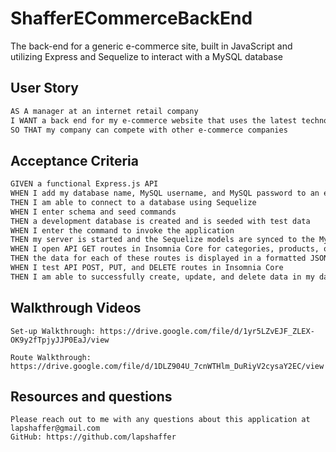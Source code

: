 # ShafferECommerceBackEnd
The back-end for a generic e-commerce site, built in JavaScript and utilizing Express and Sequelize to interact with a MySQL database

## User Story

```md
AS A manager at an internet retail company
I WANT a back end for my e-commerce website that uses the latest technologies
SO THAT my company can compete with other e-commerce companies
```

## Acceptance Criteria

```md
GIVEN a functional Express.js API
WHEN I add my database name, MySQL username, and MySQL password to an environment variable file
THEN I am able to connect to a database using Sequelize
WHEN I enter schema and seed commands
THEN a development database is created and is seeded with test data
WHEN I enter the command to invoke the application
THEN my server is started and the Sequelize models are synced to the MySQL database
WHEN I open API GET routes in Insomnia Core for categories, products, or tags
THEN the data for each of these routes is displayed in a formatted JSON
WHEN I test API POST, PUT, and DELETE routes in Insomnia Core
THEN I am able to successfully create, update, and delete data in my database
```

## Walkthrough Videos
```
Set-up Walkthrough: https://drive.google.com/file/d/1yr5LZvEJF_ZLEX-OK9y2fTpjyJJP0EaJ/view

Route Walkthrough: https://drive.google.com/file/d/1DLZ904U_7cnWTHlm_DuRiyV2cysaY2EC/view
```

## Resources and questions
```
Please reach out to me with any questions about this application at lapshaffer@gmail.com
GitHub: https://github.com/lapshaffer
```
